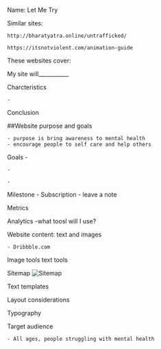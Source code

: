 Name: Let Me Try

Similar sites:

	http://bharatyatra.online/untrafficked/
    
    https://itsnotviolent.com/animation-guide



These websites cover:




My site will___________


Charcteristics

    -
Conclusion

##Website purpose and goals

    - purpose is bring awareness to mental health 
    - encourage people to self care and help others

Goals
    - 
    
    - 
    
	- 
    

Milestone
    - Subscription
    - leave a note

Metrics

Analytics
    -what toosl will I use?

Website content: text and images

    - Dribbble.com

Image tools
text tools

Sitemap
![Sitemap](https://github.com/QuayJ/LetMeTry/blob/a98d3cf5a73ce4d4e7f674f76fb7071cb515bceb/gloomap_b847b0c4.png)

 
 
Text templates

Layout considerations

Typography

Target audience

    - All ages, people struggling with mental health 

